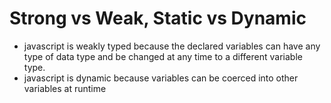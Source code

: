 # Strong vs Weak, Static vs Dynamic
- javascript is weakly typed because the declared variables can have any type of data type and be changed at any time to a different variable type.
- javascript is dynamic because variables can be coerced into other variables at runtime